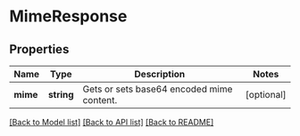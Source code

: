 # MimeResponse

## Properties
Name | Type | Description | Notes
------------ | ------------- | ------------- | -------------
**mime** | **string** | Gets or sets base64 encoded mime content. | [optional] 



[[Back to Model list]](README.md#documentation-for-models) [[Back to API list]](README.md#documentation-for-api-endpoints) [[Back to README]](README.md)


